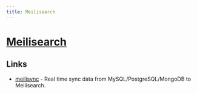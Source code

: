 ```yaml
---
title: Meilisearch
---
```


# [Meilisearch](https://www.meilisearch.com/)

## Links

- [meilisync](https://github.com/meilisync/meilisync) - Real time sync data from MySQL/PostgreSQL/MongoDB to Meilisearch.
